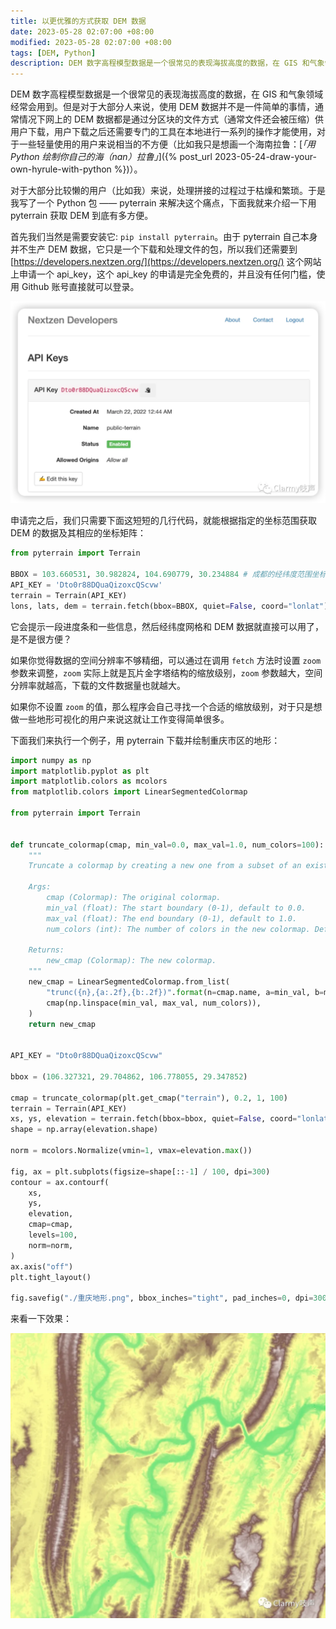 ```yaml
---
title: 以更优雅的方式获取 DEM 数据
date: 2023-05-28 02:07:00 +08:00
modified: 2023-05-28 02:07:00 +08:00
tags: [DEM, Python]
description: DEM 数字高程模型数据是一个很常见的表现海拔高度的数据，在 GIS 和气象领域经常会用到。但是对于大部分人来说，使用 DEM 数据并不是一件简单的事情，通常情况下网上的 DEM 数据都是通过分区块的文件方式（通常文件还会被压缩）供用户下载，用户下载之后还需要专门的工具在本地进行一系列的操作才能使用，对于一些轻量使用的用户来说相当的不方便。对于大部分比较懒的用户（比如我）来说，处理拼接的过程过于枯燥和繁琐。于是我写了一个 Python 包 —— pyterrain 来解决这个痛点，下面我就来介绍一下用 pyterrain 获取 DEM 到底有多方便。
---
```


DEM 数字高程模型数据是一个很常见的表现海拔高度的数据，在 GIS 和气象领域经常会用到。但是对于大部分人来说，使用 DEM 数据并不是一件简单的事情，通常情况下网上的 DEM 数据都是通过分区块的文件方式（通常文件还会被压缩）供用户下载，用户下载之后还需要专门的工具在本地进行一系列的操作才能使用，对于一些轻量使用的用户来说相当的不方便（比如我只是想画一个海南拉鲁：[*「用 Python 绘制你自己的海（nan）拉鲁」*]({% post_url 2023-05-24-draw-your-own-hyrule-with-python %})）。

对于大部分比较懒的用户（比如我）来说，处理拼接的过程过于枯燥和繁琐。于是我写了一个 Python 包 —— pyterrain 来解决这个痛点，下面我就来介绍一下用 pyterrain 获取 DEM 到底有多方便。

首先我们当然是需要安装它: `pip install pyterrain`。由于 pyterrain 自己本身并不生产 DEM 数据，它只是一个下载和处理文件的包，所以我们还需要到 [https://developers.nextzen.org/](https://developers.nextzen.org/) 这个网站上申请一个 api_key，这个 api_key 的申请是完全免费的，并且没有任何门槛，使用 Github 账号直接就可以登录。

![01](/assets/img/get-dem-data-elegantly/01.webp)

申请完之后，我们只需要下面这短短的几行代码，就能根据指定的坐标范围获取DEM 的数据及其相应的坐标矩阵：

```python
from pyterrain import Terrain

BBOX = 103.660531, 30.982824, 104.690779, 30.234884 # 成都的经纬度范围坐标：(左，上，右，下)
API_KEY = 'Dto0r88DQuaQizoxcQScvw'
terrain = Terrain(API_KEY)
lons, lats, dem = terrain.fetch(bbox=BBOX, quiet=False, coord="lonlat")
```

它会提示一段进度条和一些信息，然后经纬度网格和 DEM 数据就直接可以用了，是不是很方便？

如果你觉得数据的空间分辨率不够精细，可以通过在调用 `fetch` 方法时设置 `zoom` 参数来调整，`zoom` 实际上就是瓦片金字塔结构的缩放级别，`zoom` 参数越大，空间分辨率就越高，下载的文件数据量也就越大。

如果你不设置 `zoom` 的值，那么程序会自己寻找一个合适的缩放级别，对于只是想做一些地形可视化的用户来说这就让工作变得简单很多。

下面我们来执行一个例子，用 pyterrain 下载并绘制重庆市区的地形：

```python
import numpy as np
import matplotlib.pyplot as plt
import matplotlib.colors as mcolors
from matplotlib.colors import LinearSegmentedColormap

from pyterrain import Terrain


def truncate_colormap(cmap, min_val=0.0, max_val=1.0, num_colors=100):
    """
    Truncate a colormap by creating a new one from a subset of an existing.

    Args:
        cmap (Colormap): The original colormap.
        min_val (float): The start boundary (0-1), default to 0.0.
        max_val (float): The end boundary (0-1), default to 1.0.
        num_colors (int): The number of colors in the new colormap. Default to 100.

    Returns:
        new_cmap (Colormap): The new colormap.
    """
    new_cmap = LinearSegmentedColormap.from_list(
        "trunc({n},{a:.2f},{b:.2f})".format(n=cmap.name, a=min_val, b=max_val),
        cmap(np.linspace(min_val, max_val, num_colors)),
    )
    return new_cmap


API_KEY = "Dto0r88DQuaQizoxcQScvw"

bbox = (106.327321, 29.704862, 106.778055, 29.347852) 

cmap = truncate_colormap(plt.get_cmap("terrain"), 0.2, 1, 100)
terrain = Terrain(API_KEY)
xs, ys, elevation = terrain.fetch(bbox=bbox, quiet=False, coord="lonlat")
shape = np.array(elevation.shape)

norm = mcolors.Normalize(vmin=1, vmax=elevation.max())

fig, ax = plt.subplots(figsize=shape[::-1] / 100, dpi=300)
contour = ax.contourf(
    xs,
    ys,
    elevation,
    cmap=cmap,
    levels=100,
    norm=norm,
)
ax.axis("off")
plt.tight_layout()

fig.savefig("./重庆地形.png", bbox_inches="tight", pad_inches=0, dpi=300)
```
来看一下效果：

![02](/assets/img/get-dem-data-elegantly/02.webp)